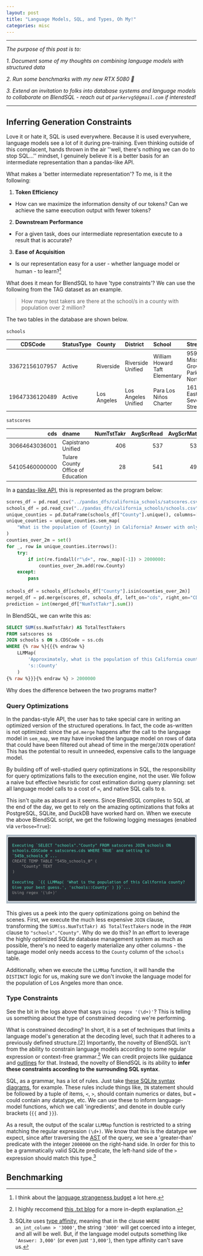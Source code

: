 ```yaml
---
layout: post
title: "Language Models, SQL, and Types, Oh My!"
categories: misc
---
```

---
*The purpose of this post is to:*

  *1. Document some of my thoughts on combining language models with structured data*

  *2. Run some benchmarks with my new RTX 5080 🙂*

  *3. Extend an invitation to folks into database systems and language models to collaborate on BlendSQL - reach out at `parkervg5@gmail.com` if interested!*

---

## Inferring Generation Constraints

Love it or hate it, SQL is used everywhere. Because it is used everywhere, language models see a lot of it during pre-training. Even thinking outside of this complacent, hands thrown in the air ''well, there's nothing we can do to stop SQL...'' mindset, I genuinely believe it is a better basis for an intermediate representation than a pandas-like API.

What makes a 'better intermediate representation'? To me, is it the following:

1. **Token Efficiency**
  - How can we maximize the information density of our tokens? Can we achieve the same execution output with fewer tokens?
2. **Downstream Performance**
  - For a given task, does our intermediate representation execute to a result that is accurate?
3. **Ease of Acquisition**
  - Is our representation easy for a user - whether language model or human - to learn?[^1]

[^1]: I think about the [language strangeness budget](https://steveklabnik.com/writing/the-language-strangeness-budget/) a lot here.

What does it mean for BlendSQL to have 'type constraints'? We can use the following  from the TAG dataset as an example.

> How many test takers are there at the school/s in a county with population over 2 million?

The two tables in the database are shown below.

`schools`

| CDSCode       | StatusType | County      | District            | School                         | Street                          |
|---------------|:-----------|:------------|:--------------------|:-------------------------------|:--------------------------------|
| 33672156107957 | Active     | Riverside   | Riverside Unified   | William Howard Taft Elementary | 959 Mission Grove Parkway North |
| 19647336120489 | Active     | Los Angeles | Los Angeles Unified | Para Los Niños Charter         | 1617 East Seventh Street        |

`satscores`

|            cds | dname                             |   NumTstTakr |   AvgScrRead |   AvgScrMath |
|---------------:|:----------------------------------|-------------:|-------------:|-------------:|
| 30664643036001 | Capistrano Unified                |          406 |          537 |          530 |
| 54105460000000 | Tulare County Office of Education |           28 |          541 |          498 |


In a [pandas-like API](https://github.com/TAG-Research/TAG-Bench/blob/76d5795d6e35f770894d3f180af58b6638964fcf/tag/hand_written.py#L51), this is represented as the program below:

```python
scores_df = pd.read_csv("../pandas_dfs/california_schools/satscores.csv")
schools_df = pd.read_csv("../pandas_dfs/california_schools/schools.csv")
unique_counties = pd.DataFrame(schools_df["County"].unique(), columns=["County"])
unique_counties = unique_counties.sem_map(
    "What is the population of {County} in California? Answer with only the number without commas. Respond with your best guess."
)
counties_over_2m = set()
for _, row in unique_counties.iterrows():
    try:
        if int(re.findall(r"\d+", row._map)[-1]) > 2000000:
            counties_over_2m.add(row.County)
    except:
        pass

schools_df = schools_df[schools_df["County"].isin(counties_over_2m)]
merged_df = pd.merge(scores_df, schools_df, left_on="cds", right_on="CDSCode")
prediction = int(merged_df["NumTstTakr"].sum())
```

In BlendSQL, we can write this as:

```sql
SELECT SUM(ss.NumTstTakr) AS TotalTestTakers
FROM satscores ss
JOIN schools s ON s.CDSCode = ss.cds
WHERE {% raw %}{{{% endraw %}
    LLMMap(
	    'Approximately, what is the population of this California county?',
	    's::County'
	)
{% raw %}}}{% endraw %} > 2000000
```


Why does the difference between the two programs matter?

### Query Optimizations

In the pandas-style API, the user has to take special care in writing an optimized version of the structured operations. In fact, the code as-written is not optimized: since the `pd.merge` happens after the call to the language model in `sem_map`, we may have invoked the language model on rows of data that could have been filtered out ahead of time in the merge/`JOIN` operation! This has the potential to result in unneeded, expensive calls to the language model.

By building off of well-studied query optimizations in SQL, the responsibility for query optimizations falls to the execution engine, not the user. We follow a naive but effective heuristic for cost estimation during query planning: set all language model calls to a cost of `∞`, and native SQL calls to `0`.

This isn't quite as absurd as it seems. Since BlendSQL compiles to SQL at the end of the day, we get to rely on the amazing optimizations that folks at PostgreSQL, SQLite, and DuckDB have worked hard on. When we execute the above BlendSQL script, we get the following logging messages (enabled via `verbose=True`):

![blendsql-logs](./blendsql-logs.png)

This gives us a peek into the query optimizations going on behind the scenes. First, we execute the much less expensive `JOIN` clause, transforming the `SUM(ss.NumTstTakr) AS TotalTestTakers` node in the `FROM` clause to `"schools"."County"`. Why do we do this? In an effort to leverage the highly optimized SQLite database management system as much as possible, there's no need to eagerly materialize any other columns - the language model only needs access to the `County` column of the `schools` table.

Additionally, when we execute the `LLMMap` function, it will handle the `DISTINCT` logic for us, making sure we don't invoke the language model for the population of Los Angeles more than once.

### Type Constraints

See the bit in the logs above that says `Using regex '(\d+)'`? This is telling us something about the type of constrained decoding we're performing.

What is constrained decoding? In short, it is a set of techniques that limits a language model's generation at the decoding level, such that it adheres to a previously defined structure.[2] Importantly, the novelty of BlendSQL isn't from the ability to constrain language models according to some regular expression or context-free grammar.[^2] We can credit projects like [guidance](https://github.com/guidance-ai/guidance) and [outlines](https://github.com/dottxt-ai/outlines) for that. Instead, the novelty of BlendSQL is its ability to **infer these constraints according to the surrounding SQL syntax**.

[^2]: I highly reccomend [this .txt blog](https://blog.dottxt.co/coalescence.html) for a more in-depth explanation.

SQL, as a grammar, has a lot of rules. Just take [these SQLite syntax diagrams](https://www.sqlite.org/syntaxdiagrams.html), for example. These rules include things like, `IN` statement should be followed by a tuple of items, `<`, `>`, should contain numerics or dates, but `=` could contain any datatype, etc. We can use these to inform language-model functions, which we call 'ingredients', and denote in double curly brackets (`{{` and `}}`).

As a result, the output of the scalar `LLMMap` function is restricted to a string matching the regular expression `(\d+)`. We know that this is the datatype we expect, since after traversing the [AST](https://en.wikipedia.org/wiki/Abstract_syntax_tree) of the query, we see a 'greater-than' predicate with the integer `2000000` on the right-hand side. In order for this to be a grammatically valid SQLite predicate, the left-hand side of the `>` expression should match this type.[^3]

[^3]: SQLite uses [type affinity](https://www.sqlite.org/datatype3.html#affinity), meaning that in the clause `WHERE an_int_column > '3000'`, the string `'3000'` will get coerced into a integer, and all will be well. But, if the language model outputs something like `'Answer: 3,000'` (or even just `'3,000'`), then type affinity can't save us.

## Benchmarking
